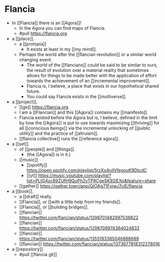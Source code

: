 # Flancia
- In [[Flancia]] there is an [[Agora]]!
	- In the Agora you can find maps of Flancia.
	- #pull https://flancia.org
- a [[place]].
	- a [[protopia]]
		- It exists at least in my [[my mind]].
	- Perhaps the world after the [[flancian revolution]] or a similar world changing event.
		- The world of the [[flancians]] could be said to be similar to ours, the result of evolution over a material reality that sometimes allows for things to be made better with the application of effort towards the achievement of an [[incremental improvement]].
		- Flancia is, I believe, a place that exists in our hypothetical shared future.
		- You could say Flancia exists in the [[multiverse]].
- a [[project]].
	- [[go]] https://flancia.org
	- I am a [[Flancian]] and this [[Agora]] contains my [[manifesto]].
	- Flancia existed before the Agora but is, I believe, defined in the limit by how the [[Agora]] is put to use towards maximizing [[thriving]] for all [[conscious beings]] via the incremental unlocking of [[public utility]] and the practice of [[altruism]].
	- [[flancia collective]] runs the [[reference agora]].
- a [[set]].
	- of [[people]] and [[things]].
		- (the [[Agora]] is in it.)
	- [[music]]
		- [[spotify]] https://open.spotify.com/playlist/5rzXx4oiIVfegouK9DtcdC
		- [[yt]] https://music.youtube.com/playlist?list=PLtG4zc89ZUfH9QoPh2vTP9CgeSK92lEXq&feature=share
	- [[gather]] https://gather.town/app/QIOAg71FojwJ7clE/flancia
- a [[book]].
	- a [[draft]] really.
	- [[Flancia]], or [[with a little help from my friends]].
	- [[Flancia]], or [[building bridges]].
	- [[flancian]] https://twitter.com/flancian/status/1298701482997538822
	- [[flancian]] https://twitter.com/flancian/status/1298708974364024832
	- [[flancian]] https://twitter.com/flancian/status/1355193365046898689
	- [[flancian]] https://twitter.com/flancian/status/1373677818312278016
- a [[repository]].
	- #pull [[flancia git]]